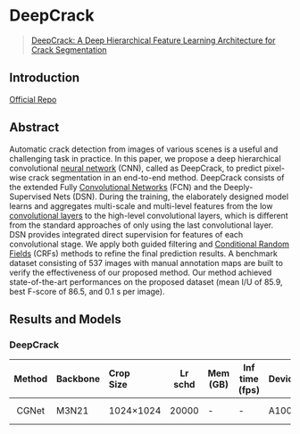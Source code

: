# DeepCrack

> [DeepCrack: A Deep Hierarchical Feature Learning Architecture for Crack Segmentation](https://www.sciencedirect.com/science/article/pii/S0925231219300566)

## Introduction

[Official Repo](https://github.com/yhlleo/DeepSegmentor)

## Abstract

Automatic crack detection from images of various scenes is a useful and challenging task in practice. In this paper, we propose a deep hierarchical convolutional [neural network](https://www.sciencedirect.com/topics/neuroscience/neural-network "Learn more about neural network from ScienceDirect's AI-generated Topic Pages") (CNN), called as DeepCrack, to predict pixel-wise crack segmentation in an end-to-end method. DeepCrack consists of the extended Fully [Convolutional Networks](https://www.sciencedirect.com/topics/computer-science/convolutional-network "Learn more about Convolutional Networks from ScienceDirect's AI-generated Topic Pages") (FCN) and the Deeply-Supervised Nets (DSN). During the training, the elaborately designed model learns and aggregates multi-scale and multi-level features from the low [convolutional layers](https://www.sciencedirect.com/topics/computer-science/convolutional-layer "Learn more about convolutional layers from ScienceDirect's AI-generated Topic Pages") to the high-level convolutional layers, which is different from the standard approaches of only using the last convolutional layer. DSN provides integrated direct supervision for features of each convolutional stage. We apply both guided filtering and [Conditional Random Fields](https://www.sciencedirect.com/topics/computer-science/conditional-random-field "Learn more about Conditional Random Fields from ScienceDirect's AI-generated Topic Pages") (CRFs) methods to refine the final prediction results. A benchmark dataset consisting of 537 images with manual annotation maps are built to verify the effectiveness of our proposed method. Our method achieved state-of-the-art performances on the proposed dataset (mean I/U of 85.9, best F-score of 86.5, and 0.1 s per image).

## Results and Models

### DeepCrack


| Method | Backbone | Crop<br />Size | Lr schd | Mem<br />(GB) | Inf<br />time<br />(fps) | Device | mIoU  | config             | download                                                                                                                                                                                                                                                                                                                                                         |
| :------: | ---------- | :--------------- | --------- | --------------- | -------------------------- | -------- | ------- | -------------------- | ------------------------------------------------------------------------------------------------------------------------------------------------------------------------------------------------------------------------------------------------------------------------------------------------------------------------------------------------------------------ |
| CGNet | M3N21    | 1024×1024     | 20000   | -             | -                        | A100   | 86.59 | [config]([https://](https://github.com/bhyun-kim/crack_gauge/blob/main/configs/deep_crack/cgent_1024x1024.py)) | [model](https://www.dropbox.com/scl/fi/9j4nkxf0u7yg6pmy3ddq0/iter_14000.pth?rlkey=m7a3q3g32wdsdc1e74rsxjq3c&dl=0https:/), [log](https://www.dropbox.com/scl/fi/zyv3fggf8wgwqvcxj97ry/20230811_223219.log?rlkey=eh3z0rg8ez3rweoz4zmnmpv4c&dl=0https:/****), [colab](https://colab.research.google.com/drive/1DiUZdVIhjLCmQfOm2o7qI9eKzaGOxGC9?usp=sharinghttps:/) |
